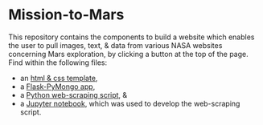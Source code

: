 # Mission-to-Mars
This repository contains the components to build a website which enables the user to pull images, text, & data from various NASA websites concerning Mars exploration, by clicking a button at the top of the page. Find within the following files:
- an [html & css template](/templates/index.html),
- a [Flask-PyMongo app](/app.py),
- a [Python web-scraping script](/scraping.py), &
- a [Jupyter notebook](/Mission_to_Mars_Challenge.ipynb), which was used to develop the web-scraping script.
